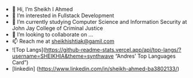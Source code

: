 * 👋 Hi, I’m Sheikh I Ahmed
* 👀 I’m interested in Fullstack Development
* 🌱 I’m currently studying Computer Science and Information Security at John Jay College of Criminal Justice
* 💞️ I’m looking to collaborate on ...
* 📫 Reach me at sheikhishtiak@gamil.com
* ![Top Langs](https://github-readme-stats.vercel.app/api/top-langs/?username=SHEIKHIA&theme=synthwave “Andres’ Top Languages Card”)
* [linkedin] (https://www.linkedin.com/in/sheikh-ahmed-ba3802133/)


